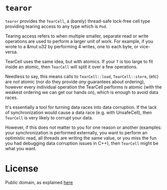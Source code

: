 # `tearor`

`tearor` provides the `TearCell`, a (barely) thread-safe lock-free cell
type providing tearing access to any type which is `Pod`.

Tearing access refers to when multiple smaller, separate read or write
operations are used to perform a larger unit of work. For example, if you
wrote to a &mut u32 by performing 4 writes, one to each byte, or vice-versa.

TearCell uses the same idea, but with atomics. If your `T` is too large to
fit inside an atomic, then `TearCell` will split it over a few operations.

Needless to say, this means calls to `TearCell::load`, `TearCell::store`,
(etc) are *not* atomic (nor do they provide *any* guarantees about
ordering), however every individual operation the TearCell performs *is*
atomic (with the weakest ordering we can get our hands on), which is enough
to avoid data races.

It's essentially a tool for turning data races into data corruption. If the
lack of synchronization would cause a data race (e.g. with UnsafeCell), then
`TearCell` is very likely to corrupt your data.

However, if this does not matter to you for one reason or another (examples:
your synchronization is performed externally, you want to perform an
optimistic read, all threads are writing the same value, or you miss the fun
you had debugging data corruption issues in C++), then `TearCell` might be
what you want.

# License

Public domain, as explained [here](https://creativecommons.org/share-your-work/public-domain/cc0/)

